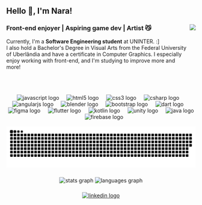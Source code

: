 <h2 align="left">Hello 👋, I'm Nara!</h2>

###
<img src="https://media3.giphy.com/media/v1.Y2lkPTc5MGI3NjExbnljeWx4cGk1eGMxeGtocTR1M2VjemM2aHAwNGxpc2QzMDF1YWFkayZlcD12MV9pbnRlcm5hbF9naWZfYnlfaWQmY3Q9Zw/31okQMieMOiOw3m2XU/giphy.gif" align="right" height="170" />
<p align="left">
  <h3> Front-end enjoyer | Aspiring game dev | Artist 😼 </h3>
  Currently, I'm a <b>Software Engineering student</b> at UNINTER. :]<br>I also hold a Bachelor's Degree in Visual Arts from the Federal University of Uberlândia and have a certificate in Computer Graphics. I especially enjoy working with front-end, and I'm studying to improve more and more!
</p>
<br>
<br>
<br>


<div align="center">
  <img src="https://cdn.jsdelivr.net/gh/devicons/devicon/icons/javascript/javascript-original.svg" height="30" alt="javascript logo"  />
  <img width="12" />
  <img src="https://cdn.jsdelivr.net/gh/devicons/devicon/icons/html5/html5-original.svg" height="30" alt="html5 logo"  />
  <img width="12" />
  <img src="https://cdn.jsdelivr.net/gh/devicons/devicon/icons/css3/css3-original.svg" height="30" alt="css3 logo"  />
  <img width="12" />
  <img src="https://cdn.jsdelivr.net/gh/devicons/devicon/icons/csharp/csharp-original.svg" height="30" alt="csharp logo"  />
  <img width="12" />
  <img src="https://cdn.jsdelivr.net/gh/devicons/devicon/icons/angularjs/angularjs-original.svg" height="30" alt="angularjs logo"  />
  <img width="12" />
  <img src="https://cdn.jsdelivr.net/gh/devicons/devicon/icons/blender/blender-original.svg" height="30" alt="blender logo"  />
  <img width="12" />
  <img src="https://cdn.jsdelivr.net/gh/devicons/devicon/icons/bootstrap/bootstrap-original.svg" height="30" alt="bootstrap logo"  />
  <img width="12" />
  <img src="https://cdn.jsdelivr.net/gh/devicons/devicon/icons/dart/dart-original.svg" height="30" alt="dart logo"  />
  <img width="12" />
  <img src="https://cdn.jsdelivr.net/gh/devicons/devicon/icons/figma/figma-original.svg" height="30" alt="figma logo"  />
  <img width="12" />
  <img src="https://cdn.jsdelivr.net/gh/devicons/devicon/icons/flutter/flutter-original.svg" height="30" alt="flutter logo"  />
  <img width="12" />
  <img src="https://cdn.jsdelivr.net/gh/devicons/devicon/icons/kotlin/kotlin-original.svg" height="30" alt="kotlin logo"  />
  <img width="12" />
  <img src="https://cdn.jsdelivr.net/gh/devicons/devicon/icons/unity/unity-original.svg" height="30" alt="unity logo"  />
  <img width="12" />
  <img src="https://cdn.jsdelivr.net/gh/devicons/devicon/icons/java/java-original.svg" height="30" alt="java logo"  />
  <img width="12" />
  <img src="https://cdn.jsdelivr.net/gh/devicons/devicon/icons/firebase/firebase-plain.svg" height="30" alt="firebase logo"  />
</div>

<br clear="both">
<div align="center">
<picture>
  <source media="(prefers-color-scheme: dark)" srcset="https://raw.githubusercontent.com/NaraCaroline/NaraCaroline/output/github-snake-dark.svg" />
  <source media="(prefers-color-scheme: light)" srcset="https://raw.githubusercontent.com/NaraCaroline/NaraCaroline/output/github-snake.svg" />
  <img alt="github-snake" src="https://raw.githubusercontent.com/NaraCaroline/NaraCaroline/output/github-snake.svg" />
</picture>
</div>

###


###

<div align="center">
  <img src="https://github-readme-stats.vercel.app/api?username=NaraCaroline&hide_title=false&hide_rank=false&show_icons=true&include_all_commits=true&count_private=true&disable_animations=false&theme=outrun&locale=en&hide_border=false" height="150" alt="stats graph"  />
  <img src="https://github-readme-stats.vercel.app/api/top-langs?username=NaraCaroline&locale=en&hide_title=false&layout=compact&card_width=320&langs_count=5&theme=outrun&hide_border=false" height="150" alt="languages graph"  />
</div>

###

<div align="center">
  <a href="https://www.linkedin.com/in/naracaroline/" target="_blank">
    <img src="https://img.shields.io/static/v1?message=LinkedIn&logo=linkedin&label=&color=0077B5&logoColor=white&labelColor=&style=for-the-badge" height="35" alt="linkedin logo"  />
  </a>
</div>
